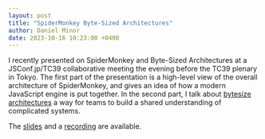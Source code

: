 ```yaml
---
layout: post
title: "SpiderMonkey Byte-Sized Architectures"
author: Daniel Minor
date: 2023-10-16 10:23:00 +0400
---
```

I recently presented on SpiderMonkey and Byte-Sized Architectures at a
JSConf.jp/TC39 collaborative meeting the evening before the TC39 plenary
in Tokyo. The first part of the presentation is a high-level view of the
overall architecture of SpiderMonkey, and gives an idea of how a modern
JavaScript engine is put together. In the second part, I talk about
[bytesize architectures](https://bytesizearchitecturesessions.com/) a
way for teams to build a shared understanding of complicated systems.

The [slides](https://github.com/dminor/jsconf-jp-tc39-collab-2023/blob/main/SpiderMonkey%20Byte-sized%20Architectures.pdf)
and a [recording](https://www.youtube.com/watch?v=K4lp1sirkJg&t=1426s) are available.
